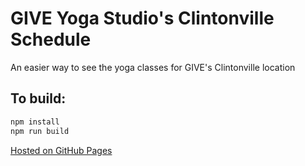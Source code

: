 # GIVE Yoga Studio's Clintonville Schedule
An easier way to see the yoga classes for GIVE's Clintonville location

## To build:
```sh 
npm install
npm run build
```

[Hosted on GitHub Pages](https://harris1717.github.io/give-clintonville-schedule/dist/index.html)